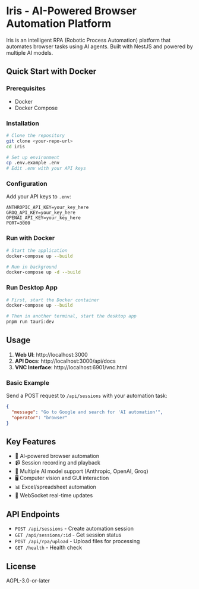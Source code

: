 # Iris - AI-Powered Browser Automation Platform

Iris is an intelligent RPA (Robotic Process Automation) platform that automates browser tasks using AI agents. Built with NestJS and powered by multiple AI models.

## Quick Start with Docker

### Prerequisites
- Docker
- Docker Compose

### Installation

```bash
# Clone the repository
git clone <your-repo-url>
cd iris

# Set up environment
cp .env.example .env
# Edit .env with your API keys
```

### Configuration

Add your API keys to `.env`:
```
ANTHROPIC_API_KEY=your_key_here
GROQ_API_KEY=your_key_here
OPENAI_API_KEY=your_key_here
PORT=3000
```

### Run with Docker

```bash
# Start the application
docker-compose up --build

# Run in background
docker-compose up -d --build
```

### Run Desktop App

```bash
# First, start the Docker container
docker-compose up --build

# Then in another terminal, start the desktop app
pnpm run tauri:dev
```

## Usage

1. **Web UI**: http://localhost:3000
2. **API Docs**: http://localhost:3000/api/docs
3. **VNC Interface**: http://localhost:6901/vnc.html

### Basic Example

Send a POST request to `/api/sessions` with your automation task:

```json
{
  "message": "Go to Google and search for 'AI automation'",
  "operator": "browser"
}
```

## Key Features

- 🤖 AI-powered browser automation
- 📹 Session recording and playback  
- 🔄 Multiple AI model support (Anthropic, OpenAI, Groq)
- 🖥️ Computer vision and GUI interaction
- 📊 Excel/spreadsheet automation
- 🔌 WebSocket real-time updates

## API Endpoints

- `POST /api/sessions` - Create automation session
- `GET /api/sessions/:id` - Get session status
- `POST /api/rpa/upload` - Upload files for processing
- `GET /health` - Health check

## License

AGPL-3.0-or-later